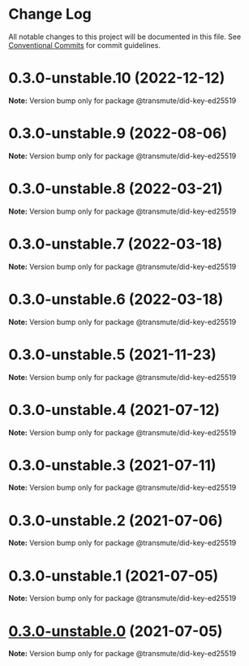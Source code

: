 # Change Log

All notable changes to this project will be documented in this file.
See [Conventional Commits](https://conventionalcommits.org) for commit guidelines.

# 0.3.0-unstable.10 (2022-12-12)

**Note:** Version bump only for package @transmute/did-key-ed25519





# 0.3.0-unstable.9 (2022-08-06)

**Note:** Version bump only for package @transmute/did-key-ed25519





# 0.3.0-unstable.8 (2022-03-21)

**Note:** Version bump only for package @transmute/did-key-ed25519





# 0.3.0-unstable.7 (2022-03-18)

**Note:** Version bump only for package @transmute/did-key-ed25519





# 0.3.0-unstable.6 (2022-03-18)

**Note:** Version bump only for package @transmute/did-key-ed25519





# 0.3.0-unstable.5 (2021-11-23)

**Note:** Version bump only for package @transmute/did-key-ed25519





# 0.3.0-unstable.4 (2021-07-12)

**Note:** Version bump only for package @transmute/did-key-ed25519





# 0.3.0-unstable.3 (2021-07-11)

**Note:** Version bump only for package @transmute/did-key-ed25519





# 0.3.0-unstable.2 (2021-07-06)

**Note:** Version bump only for package @transmute/did-key-ed25519





# 0.3.0-unstable.1 (2021-07-05)

**Note:** Version bump only for package @transmute/did-key-ed25519





# [0.3.0-unstable.0](https://github.com/transmute-industries/did-key.js/compare/v0.2.1-unstable.42...v0.3.0-unstable.0) (2021-07-05)

**Note:** Version bump only for package @transmute/did-key-ed25519
